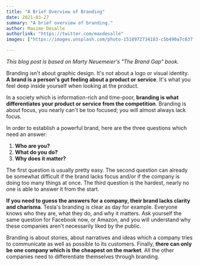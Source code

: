 ```yaml
---
title: "A Brief Overview of Branding"
date: 2021-03-27
summary: "A brief overview of branding."
author: Maxime Desalle
authorlink: "https://twitter.com/maxdesalle"
images: ["https://images.unsplash.com/photo-1518972734183-c5b490a7c637?ixid=MXwxMjA3fDB8MHxwaG90by1wYWdlfHx8fGVufDB8fHw%3D&ixlib=rb-1.2.1&auto=format&fit=crop&w=1950&q=80"]

---
```


*This blog post is based on Marty Neuemeier's "The Brand Gap" book.*


Branding isn't about graphic design. It's not about a logo or visual identity. **A brand is a person's gut feeling about a product or service**. It's what you feel deep inside yourself when looking at the product.

In a society which is information-rich and time-poor, **branding is what differentiates your product or service from the competition**. Branding is about focus, you nearly can't be too focused; you will almost always lack focus.

In order to establish a powerful brand, here are the three questions which need an answer:

1. **Who are you?**
2. **What do you do?**
3. **Why does it matter?**

The first question is usually pretty easy. The second question can already be somewhat difficult if the brand lacks focus and/or if the company is doing too many things at once. The third question is the hardest, nearly no one is able to answer it from the start.

**If you need to guess the answers for a company, their brand lacks clarity and charisma**. Tesla's branding is clear as day for example. Everyone knows who they are, what they do, and why it matters. Ask yourself the same question for Facebook now, or Amazon, and you will understand why these companies aren't necessarily liked by the public.

Branding is about stories, about narratives and ideas which a company tries to communicate as well as possible to its customers. Finally, **there can only be one company which is the cheapest on the market**. All the other companies need to differentiate themselves through branding.
